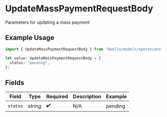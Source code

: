 # UpdateMassPaymentRequestBody

Parameters for updating a mass payment

## Example Usage

```typescript
import { UpdateMassPaymentRequestBody } from "dwolla/models/operations";

let value: UpdateMassPaymentRequestBody = {
  status: "pending",
};
```

## Fields

| Field              | Type               | Required           | Description        | Example            |
| ------------------ | ------------------ | ------------------ | ------------------ | ------------------ |
| `status`           | *string*           | :heavy_check_mark: | N/A                | pending            |